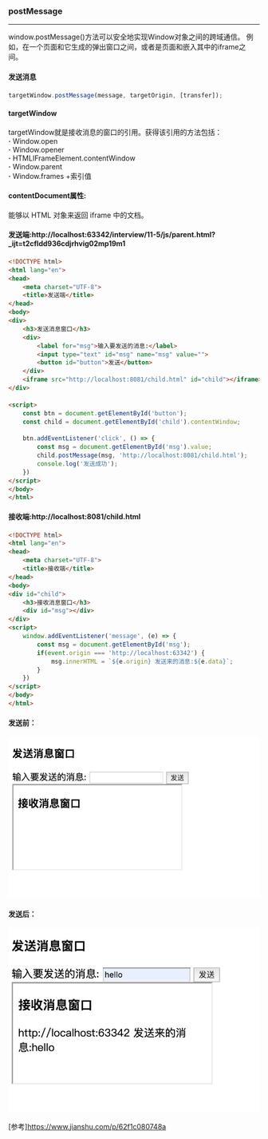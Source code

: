 ### postMessage
---
window.postMessage()方法可以安全地实现Window对象之间的跨域通信。
例如，在一个页面和它生成的弹出窗口之间，或者是页面和嵌入其中的iframe之间。

#### 发送消息
```javascript
targetWindow.postMessage(message, targetOrigin, [transfer]);
```
#### targetWindow
targetWindow就是接收消息的窗口的引用。获得该引用的方法包括： <br>
**·** Window.open <br>
**·** Window.opener <br>
**·** HTMLIFrameElement.contentWindow <br>
**·** Window.parent <br>
**·** Window.frames +索引值 <br>


#### contentDocument属性:
能够以 HTML 对象来返回 iframe 中的文档。

#### 发送端:http://localhost:63342/interview/11-5/js/parent.html?_ijt=t2cfldd936cdjrhvig02mp19m1
```html
<!DOCTYPE html>
<html lang="en">
<head>
    <meta charset="UTF-8">
    <title>发送端</title>
</head>
<body>
<div>
    <h3>发送消息窗口</h3>
    <div>
        <label for="msg">输入要发送的消息:</label>
        <input type="text" id="msg" name="msg" value="">
        <button id="button">发送</button>
    </div>
    <iframe src="http://localhost:8081/child.html" id="child"></iframe>
</div>

<script>
    const btn = document.getElementById('button');
    const child = document.getElementById('child').contentWindow;

    btn.addEventListener('click', () => {
        const msg = document.getElementById('msg').value;
        child.postMessage(msg, 'http://localhost:8081/child.html');
        console.log('发送成功');
    })
</script>
</body>
</html>
```
#### 接收端:http://localhost:8081/child.html
```html
<!DOCTYPE html>
<html lang="en">
<head>
    <meta charset="UTF-8">
    <title>接收端</title>
</head>
<body>
<div id="child">
    <h3>接收消息窗口</h3>
    <div id="msg"></div>
</div>
<script>
    window.addEventListener('message', (e) => {
        const msg = document.getElementById('msg');
        if(event.origin === 'http://localhost:63342') {
            msg.innerHTML = `${e.origin} 发送来的消息:${e.data}`;
        }
    })
</script>
</body>
</html>
```

#### 发送前：
![发送前](./imgs/sendFront.png)
#### 发送后：
![发送后](./imgs/sendEnd.png)


[参考]<https://www.jianshu.com/p/62f1c080748a>